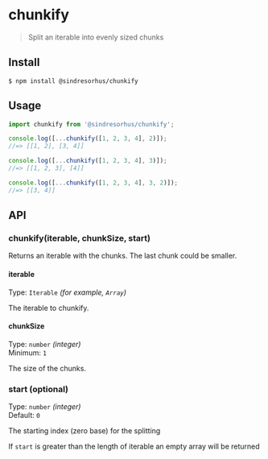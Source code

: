# chunkify

> Split an iterable into evenly sized chunks

## Install

```
$ npm install @sindresorhus/chunkify
```

## Usage

```js
import chunkify from '@sindresorhus/chunkify';

console.log([...chunkify([1, 2, 3, 4], 2)]);
//=> [[1, 2], [3, 4]]

console.log([...chunkify([1, 2, 3, 4], 3)]);
//=> [[1, 2, 3], [4]]

console.log([...chunkify([1, 2, 3, 4], 3, 2)]);
//=> [[3, 4]]
```

## API

### chunkify(iterable, chunkSize, start)

Returns an iterable with the chunks. The last chunk could be smaller.

#### iterable

Type: `Iterable` *(for example, `Array`)*

The iterable to chunkify.

#### chunkSize

Type: `number` *(integer)*\
Minimum: `1`

The size of the chunks.

### start (optional)

 Type: `number` *(integer)*\
 Default: `0`

 The starting index (zero base) for the splitting

 If `start` is greater than the length of iterable an empty array will be returned

